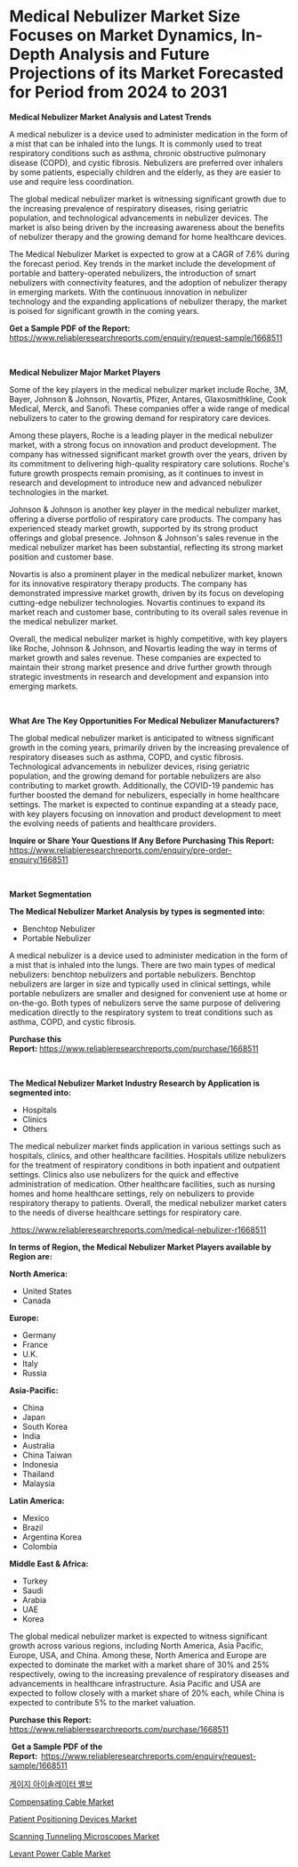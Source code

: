 <p><h1>Medical Nebulizer Market Size Focuses on Market Dynamics, In-Depth Analysis and Future Projections of its Market Forecasted for Period from 2024 to 2031</h1></p><p><strong>Medical Nebulizer Market Analysis and Latest Trends</strong></p>
<p><p>A medical nebulizer is a device used to administer medication in the form of a mist that can be inhaled into the lungs. It is commonly used to treat respiratory conditions such as asthma, chronic obstructive pulmonary disease (COPD), and cystic fibrosis. Nebulizers are preferred over inhalers by some patients, especially children and the elderly, as they are easier to use and require less coordination.</p><p>The global medical nebulizer market is witnessing significant growth due to the increasing prevalence of respiratory diseases, rising geriatric population, and technological advancements in nebulizer devices. The market is also being driven by the increasing awareness about the benefits of nebulizer therapy and the growing demand for home healthcare devices.</p><p>The Medical Nebulizer Market is expected to grow at a CAGR of 7.6% during the forecast period. Key trends in the market include the development of portable and battery-operated nebulizers, the introduction of smart nebulizers with connectivity features, and the adoption of nebulizer therapy in emerging markets. With the continuous innovation in nebulizer technology and the expanding applications of nebulizer therapy, the market is poised for significant growth in the coming years.</p></p>
<p><strong>Get a Sample PDF of the Report:&nbsp;</strong> <a href="https://www.reliableresearchreports.com/enquiry/request-sample/1668511">https://www.reliableresearchreports.com/enquiry/request-sample/1668511</a></p>
<p>&nbsp;</p>
<p><strong>Medical Nebulizer Major Market Players</strong></p>
<p><p>Some of the key players in the medical nebulizer market include Roche, 3M, Bayer, Johnson & Johnson, Novartis, Pfizer, Antares, Glaxosmithkline, Cook Medical, Merck, and Sanofi. These companies offer a wide range of medical nebulizers to cater to the growing demand for respiratory care devices.</p><p>Among these players, Roche is a leading player in the medical nebulizer market, with a strong focus on innovation and product development. The company has witnessed significant market growth over the years, driven by its commitment to delivering high-quality respiratory care solutions. Roche's future growth prospects remain promising, as it continues to invest in research and development to introduce new and advanced nebulizer technologies in the market.</p><p>Johnson & Johnson is another key player in the medical nebulizer market, offering a diverse portfolio of respiratory care products. The company has experienced steady market growth, supported by its strong product offerings and global presence. Johnson & Johnson's sales revenue in the medical nebulizer market has been substantial, reflecting its strong market position and customer base.</p><p>Novartis is also a prominent player in the medical nebulizer market, known for its innovative respiratory therapy products. The company has demonstrated impressive market growth, driven by its focus on developing cutting-edge nebulizer technologies. Novartis continues to expand its market reach and customer base, contributing to its overall sales revenue in the medical nebulizer market.</p><p>Overall, the medical nebulizer market is highly competitive, with key players like Roche, Johnson & Johnson, and Novartis leading the way in terms of market growth and sales revenue. These companies are expected to maintain their strong market presence and drive further growth through strategic investments in research and development and expansion into emerging markets.</p></p>
<p>&nbsp;</p>
<p><strong>What Are The Key Opportunities For Medical Nebulizer Manufacturers?</strong></p>
<p><p>The global medical nebulizer market is anticipated to witness significant growth in the coming years, primarily driven by the increasing prevalence of respiratory diseases such as asthma, COPD, and cystic fibrosis. Technological advancements in nebulizer devices, rising geriatric population, and the growing demand for portable nebulizers are also contributing to market growth. Additionally, the COVID-19 pandemic has further boosted the demand for nebulizers, especially in home healthcare settings. The market is expected to continue expanding at a steady pace, with key players focusing on innovation and product development to meet the evolving needs of patients and healthcare providers.</p></p>
<p><strong>Inquire or Share Your Questions If Any Before Purchasing This Report:</strong> <a href="https://www.reliableresearchreports.com/enquiry/pre-order-enquiry/1668511">https://www.reliableresearchreports.com/enquiry/pre-order-enquiry/1668511</a></p>
<p>&nbsp;</p>
<p><strong>Market Segmentation</strong></p>
<p><strong>The Medical Nebulizer Market Analysis by types is segmented into:</strong></p>
<p><ul><li>Benchtop Nebulizer</li><li>Portable Nebulizer</li></ul></p>
<p><p>A medical nebulizer is a device used to administer medication in the form of a mist that is inhaled into the lungs. There are two main types of medical nebulizers: benchtop nebulizers and portable nebulizers. Benchtop nebulizers are larger in size and typically used in clinical settings, while portable nebulizers are smaller and designed for convenient use at home or on-the-go. Both types of nebulizers serve the same purpose of delivering medication directly to the respiratory system to treat conditions such as asthma, COPD, and cystic fibrosis.</p></p>
<p><strong>Purchase this Report:&nbsp;</strong><a href="https://www.reliableresearchreports.com/purchase/1668511">https://www.reliableresearchreports.com/purchase/1668511</a></p>
<p>&nbsp;</p>
<p><strong>The Medical Nebulizer Market Industry Research by Application is segmented into:</strong></p>
<p><ul><li>Hospitals</li><li>Clinics</li><li>Others</li></ul></p>
<p><p>The medical nebulizer market finds application in various settings such as hospitals, clinics, and other healthcare facilities. Hospitals utilize nebulizers for the treatment of respiratory conditions in both inpatient and outpatient settings. Clinics also use nebulizers for the quick and effective administration of medication. Other healthcare facilities, such as nursing homes and home healthcare settings, rely on nebulizers to provide respiratory therapy to patients. Overall, the medical nebulizer market caters to the needs of diverse healthcare settings for respiratory care.</p></p>
<p><a href="https://www.reliableresearchreports.com/medical-nebulizer-r1668511">&nbsp;https://www.reliableresearchreports.com/medical-nebulizer-r1668511</a></p>
<p><strong>In terms of Region, the Medical Nebulizer Market Players available by Region are:</strong></p>
<p>
    <p> <strong> North America: </strong>
        <ul>
            <li>United States</li>
            <li>Canada</li>
        </ul>
        </p> 
    <p> <strong> Europe: </strong>
        <ul>
            <li>Germany</li>
            <li>France</li>
            <li>U.K.</li>
            <li>Italy</li>
            <li>Russia</li>
        </ul>
        </p> 
    <p> <strong> Asia-Pacific: </strong>
        <ul>
            <li>China</li>
            <li>Japan</li>
            <li>South Korea</li>
            <li>India</li>
            <li>Australia</li>
            <li>China Taiwan</li>
            <li>Indonesia</li>
            <li>Thailand</li>
            <li>Malaysia</li>
        </ul>
        </p> 
    <p> <strong> Latin America: </strong>
        <ul>
            <li>Mexico</li>
            <li>Brazil</li>
            <li>Argentina Korea</li>
            <li>Colombia</li>
        </ul>
        </p> 
    <p> <strong> Middle East & Africa: </strong>
        <ul>
            <li>Turkey</li>
            <li>Saudi</li>
            <li>Arabia</li>
            <li>UAE</li>
            <li>Korea</li>
        </ul>
    </p>
    </p>
<p><p>The global medical nebulizer market is expected to witness significant growth across various regions, including North America, Asia Pacific, Europe, USA, and China. Among these, North America and Europe are expected to dominate the market with a market share of 30% and 25% respectively, owing to the increasing prevalence of respiratory diseases and advancements in healthcare infrastructure. Asia Pacific and USA are expected to follow closely with a market share of 20% each, while China is expected to contribute 5% to the market valuation.</p></p>
<p><strong>Purchase this Report: </strong><a href="https://www.reliableresearchreports.com/purchase/1668511">https://www.reliableresearchreports.com/purchase/1668511</a></p>
<p>&nbsp;<strong>Get a Sample PDF of the Report:&nbsp;&nbsp;</strong><a href="https://www.reliableresearchreports.com/enquiry/request-sample/1668511">https://www.reliableresearchreports.com/enquiry/request-sample/1668511</a></p>
<p><strong></strong></p>
<p><p><a href="https://github.com/mdmazharulnwr786/Market-Research-Report-List-2/blob/main/364692374321.md">게이지 아이솔레이터 밸브</a></p><p><a href="https://medium.com/@raleciabridges8/compensating-cable-market-size-share-analysis-growth-trends-forecasts-2024-2031-f24ceeaac98f">Compensating Cable Market</a></p><p><a href="https://github.com/Paul14Anderson63/Market-Research-Report-List-5/blob/main/patient-positioning-devices-market.md">Patient Positioning Devices Market</a></p><p><a href="https://github.com/mabutironaldo/Market-Research-Report-List-5/blob/main/scanning-tunneling-microscopes-market.md">Scanning Tunneling Microscopes Market</a></p><p><a href="https://medium.com/@joanstweart75/insights-into-the-levant-power-cable-industry-market-financial-status-market-size-and-revenue-934a302dfc74">Levant Power Cable Market</a></p></p>